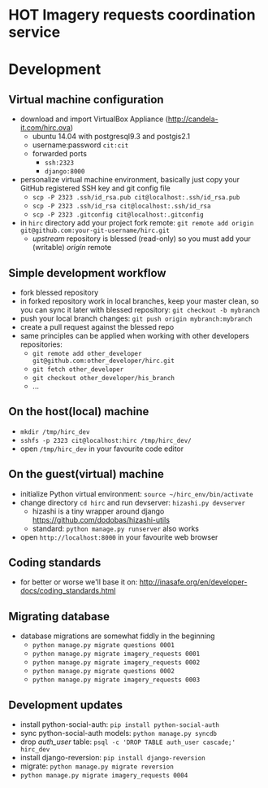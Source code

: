 HOT Imagery requests coordination service
=========================================

Development
===========

Virtual machine configuration
-----------------------------

* download and import VirtualBox Appliance (http://candela-it.com/hirc.ova)
  * ubuntu 14.04 with postgresql9.3 and postgis2.1
  * username:password `cit:cit`
  * forwarded ports
    * `ssh:2323`
    * `django:8000`
* personalize virtual machine environment, basically just copy your GitHub registered SSH key and git config file
  * `scp -P 2323 .ssh/id_rsa.pub cit@localhost:.ssh/id_rsa.pub`
  * `scp -P 2323 .ssh/id_rsa cit@localhost:.ssh/id_rsa`
  * `scp -P 2323 .gitconfig cit@localhost:.gitconfig`
* in `hirc` directory add your project fork remote: `git remote add origin git@github.com:your-git-username/hirc.git`
  * *upstream* repository is blessed (read-only) so you must add your (writable) *origin* remote


Simple development workflow
---------------------------

* fork blessed repository
* in forked repository work in local branches, keep your master clean, so you can sync it later with blessed repository: `git checkout -b mybranch`
* push your local branch changes: `git push origin mybranch:mybranch`
* create a pull request against the blessed repo
* same principles can be applied when working with other developers repositories:
  * `git remote add other_developer git@github.com:other_developer/hirc.git`
  * `git fetch other_developer`
  * `git checkout other_developer/his_branch`
  * ...


On the host(local) machine
--------------------------

* `mkdir /tmp/hirc_dev`
* `sshfs -p 2323 cit@localhost:hirc /tmp/hirc_dev/`
* open `/tmp/hirc_dev` in your favourite code editor


On the guest(virtual) machine
-----------------------------

* initialize Python virtual environment: `source ~/hirc_env/bin/activate`
* change directory `cd hirc` and run devserver: `hizashi.py devserver`
  * hizashi is a tiny wrapper around django https://github.com/dodobas/hizashi-utils
  * standard: `python manage.py runserver` also works
* open `http://localhost:8000` in your favourite web browser


Coding standards
----------------

* for better or worse we'll base it on: http://inasafe.org/en/developer-docs/coding_standards.html


Migrating database
------------------

* database migrations are somewhat fiddly in the beginning
  * `python manage.py migrate questions 0001`
  * `python manage.py migrate imagery_requests 0001`
  * `python manage.py migrate imagery_requests 0002`
  * `python manage.py migrate questions 0002`
  * `python manage.py migrate imagery_requests 0003`

Development updates
-------------------

* install python-social-auth: `pip install python-social-auth`
* sync python-social-auth models: `python manage.py syncdb`
* drop *auth_user* table: `psql -c 'DROP TABLE auth_user cascade;' hirc_dev`
* install django-reversion: `pip install django-reversion`
* migrate: `python manage.py migrate reversion`
* `python manage.py migrate imagery_requests 0004`

